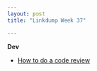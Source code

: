```yaml
---
layout: post
title: "Linkdump Week 37"

---
```



**Dev**
- [How to do a code review](https://google.github.io/eng-practices/review/reviewer/)

